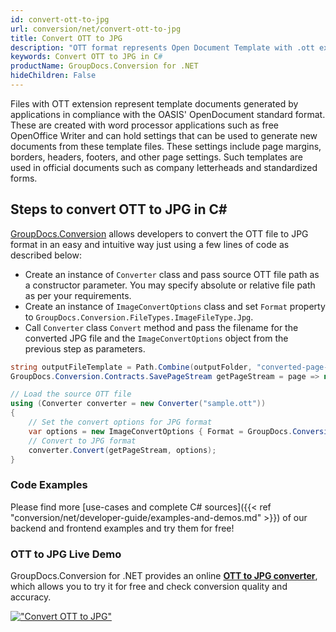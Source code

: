 ```yaml
---
id: convert-ott-to-jpg
url: conversion/net/convert-ott-to-jpg
title: Convert OTT to JPG
description: "OTT format represents Open Document Template with .ott extension. Learn how to convert OTT to JPG file programmatically in C# language using GroupDocs.Conversion for .NET library."
keywords: Convert OTT to JPG in C#
productName: GroupDocs.Conversion for .NET
hideChildren: False
---
```


Files with OTT extension represent template documents generated by applications in compliance with the OASIS' OpenDocument standard format. These are created with word processor applications such as free OpenOffice Writer and can hold settings that can be used to generate new documents from these template files. These settings include page margins, borders, headers, footers, and other page settings. Such templates are used in official documents such as company letterheads and standardized forms.

## Steps to convert OTT to JPG in C#

[GroupDocs.Conversion](https://products.groupdocs.com/conversion/net) allows developers to convert the OTT file to JPG format in an easy and intuitive way just using a few lines of code as described below:

* Create an instance of `Converter` class and pass source OTT file path as a constructor parameter. You may specify absolute or relative file path as per your requirements. 
* Create an instance of `ImageConvertOptions` class and set `Format` property to `GroupDocs.Conversion.FileTypes.ImageFileType.Jpg`.
* Call `Converter` class `Convert` method and pass the filename for the converted JPG file and the `ImageConvertOptions` object from the previous step as parameters.

```csharp
string outputFileTemplate = Path.Combine(outputFolder, "converted-page-{0}.jpg");
GroupDocs.Conversion.Contracts.SavePageStream getPageStream = page => new FileStream(string.Format(outputFileTemplate, page), FileMode.Create);

// Load the source OTT file
using (Converter converter = new Converter("sample.ott"))
{
    // Set the convert options for JPG format
    var options = new ImageConvertOptions { Format = GroupDocs.Conversion.FileTypes.ImageFileType.Jpg };   
    // Convert to JPG format
    converter.Convert(getPageStream, options);
}
```

### Code Examples

Please find more [use-cases and complete C# sources]({{< ref "conversion/net/developer-guide/examples-and-demos.md" >}}) of our backend and frontend examples and try them for free!

### OTT to JPG Live Demo

GroupDocs.Conversion for .NET provides an online [**OTT to JPG converter**](https://products.groupdocs.app/conversion/ott-to-jpg), which allows you to try it for free and check conversion quality and accuracy.

[!["Convert OTT to JPG"](conversion/net/images/convert-to-jpg/convert-ott-to-jpg.png)](https://products.groupdocs.app/conversion/ott-to-jpg)